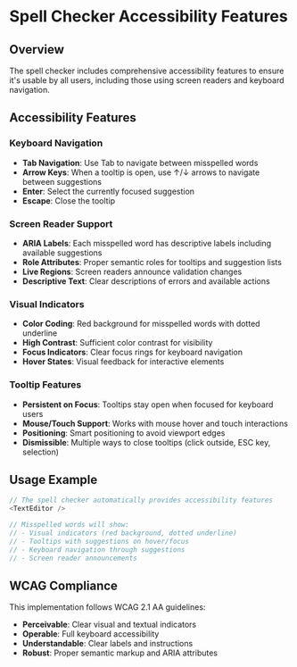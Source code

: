 # Spell Checker Accessibility Features

## Overview
The spell checker includes comprehensive accessibility features to ensure it's usable by all users, including those using screen readers and keyboard navigation.

## Accessibility Features

### Keyboard Navigation
- **Tab Navigation**: Use Tab to navigate between misspelled words
- **Arrow Keys**: When a tooltip is open, use ↑/↓ arrows to navigate between suggestions
- **Enter**: Select the currently focused suggestion
- **Escape**: Close the tooltip

### Screen Reader Support
- **ARIA Labels**: Each misspelled word has descriptive labels including available suggestions
- **Role Attributes**: Proper semantic roles for tooltips and suggestion lists
- **Live Regions**: Screen readers announce validation changes
- **Descriptive Text**: Clear descriptions of errors and available actions

### Visual Indicators
- **Color Coding**: Red background for misspelled words with dotted underline
- **High Contrast**: Sufficient color contrast for visibility
- **Focus Indicators**: Clear focus rings for keyboard navigation
- **Hover States**: Visual feedback for interactive elements

### Tooltip Features
- **Persistent on Focus**: Tooltips stay open when focused for keyboard users
- **Mouse/Touch Support**: Works with mouse hover and touch interactions
- **Positioning**: Smart positioning to avoid viewport edges
- **Dismissible**: Multiple ways to close tooltips (click outside, ESC key, selection)

## Usage Example

```typescript
// The spell checker automatically provides accessibility features
<TextEditor />

// Misspelled words will show:
// - Visual indicators (red background, dotted underline)
// - Tooltips with suggestions on hover/focus
// - Keyboard navigation through suggestions
// - Screen reader announcements
```

## WCAG Compliance
This implementation follows WCAG 2.1 AA guidelines:
- **Perceivable**: Clear visual and textual indicators
- **Operable**: Full keyboard accessibility
- **Understandable**: Clear labels and instructions
- **Robust**: Proper semantic markup and ARIA attributes
